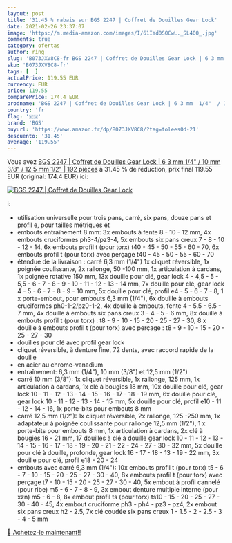 ```yaml
---
layout: post
title: '31.45 % rabais sur BGS 2247 | Coffret de Douilles Gear Lock'
date: 2021-02-26 23:37:07
image: 'https://m.media-amazon.com/images/I/61IYd0SOCwL._SL400_.jpg'
comments: true
category: ofertas
author: ring
slug: 'B073JXV8C8-fr BGS 2247 | Coffret de Douilles Gear Lock | 6 3 mm 1/4" /...'
sku: 'B073JXV8C8-fr'
tags: [  ]
actualPrice: 119.55 EUR
currency: EUR
price: 119.55
comparePrice: 174.4 EUR
prodname: 'BGS 2247 | Coffret de Douilles Gear Lock | 6 3 mm  1/4"  / 10 mm  3/8"  / 12 5 mm  1/2"  | 192 pièces'
country: 'fr'
flag: '🇫🇷'
brand: 'BGS'
buyurl: 'https://www.amazon.fr/dp/B073JXV8C8/?tag=tolees0d-21'
descuento: '31.45'
average: '119.55'
---
```


Vous avez [BGS 2247 | Coffret de Douilles Gear Lock | 6 3 mm  1/4"  / 10 mm  3/8"  / 12 5 mm  1/2"  | 192 pièces](https://www.amazon.fr/dp/B073JXV8C8/?tag=tolees0d-21)  à  31.45 % de réduction, prix final  119.55 EUR (original: 174.4 EUR) ici:

[![BGS 2247 | Coffret de Douilles Gear Lock](https://m.media-amazon.com/images/I/61IYd0SOCwL._SL400_.jpg)](https://www.amazon.fr/dp/B073JXV8C8/?tag=tolees0d-21)

ℹ️:

- utilisation universelle pour trois pans, carré, six pans, douze pans et profil e, pour tailles métriques et
- embouts entraînement 8 mm: 3x embouts à fente 8 - 10 - 12 mm, 4x embouts cruciformes ph3-4/pz3-4, 5x embouts six pans creux 7 - 8 - 10 - 12 - 14, 6x embouts profil t (pour torx) t40 - 45 - 50 - 55 - 60 - 70, 6x embouts profil t (pour torx) avec perçage t40 - 45 - 50 - 55 - 60 - 70
- étendue de la livraison : carré 6,3 mm (1/4") 1x cliquet réversible, 1x poignée coulissante, 2x rallonge, 50 -100 mm, 1x articulation à cardans, 1x poignée rotative 150 mm, 13x douille pour clé, gear lock 4 - 4,5 - 5 - 5,5 - 6 - 7 - 8 - 9 - 10 - 11 - 12 - 13 - 14 mm, 7x douille pour clé, gear lock 4 - 5 - 6 - 7 - 8 - 9 - 10 mm, 5x douille pour clé, profil e4 - 5 - 6 - 7 - 8, 1 x porte-embout, pour embouts 6,3 mm (1/4"), 6x douille à embouts cruciformes ph0-1-2/pz0-1-2, 4x douille à embouts, fente 4 - 5.5 - 6.5 - 7 mm, 4x douille à embouts six pans creux 3 - 4 - 5 - 6 mm, 8x douille à embouts profil t (pour torx) : t8 - 9 - 10 - 15 - 20 - 25 - 27 - 30, 8 x douille à embouts profil t (pour torx) avec perçage : t8 - 9 - 10 - 15 - 20 - 25 - 27 - 30
- douilles pour clé avec profil gear lock
- cliquet réversible, à denture fine, 72 dents, avec raccord rapide de la douille
- en acier au chrome-vanadium
- entraînement: 6,3 mm (1/4"), 10 mm (3/8") et 12,5 mm (1/2")
- carré 10 mm (3/8"): 1x cliquet réversible, 1x rallonge, 125 mm, 1x articulation à cardans, 1x clé à bougies 18 mm, 10x douille pour clé, gear lock 10 - 11 - 12 - 13 - 14 - 15 - 16 - 17 - 18 - 19 mm, 6x douille pour clé, gear lock 10 - 11 - 12 - 13 - 14 - 15 mm, 5x douille pour clé, profil e10 - 11 - 12 - 14 - 16, 1x porte-bits pour embouts 8 mm
- carré 12,5 mm (1/2"): 1x cliquet réversible, 2x rallonge, 125 -250 mm, 1x adaptateur à poignée coulissante pour rallonge 12,5 mm (1/2"), 1 x porte-bits pour embouts 8 mm, 1x articulation à cardans, 2x clé à bougies 16 - 21 mm, 17 douilles à clé à douille gear lock 10 - 11 - 12 - 13 - 14 - 15 - 16 - 17 - 18 - 19 - 20 - 21 - 22 - 24 - 27 - 30 - 32 mm, 5x douille pour clé à douille, profonde, gear lock 16 - 17 - 18 - 13 - 19 - 22 mm, 3x douille pour clé, profil e18 - 20 - 24
- embouts avec carré 6,3 mm (1/4"): 10x embouts profil t (pour torx) t5 - 6 - 7 - 10 - 15 - 20 - 25 - 27 - 30 - 40, 8x embouts profil t (pour torx) avec perçage t7 - 10 - 15 - 20 - 25 - 27 - 30 - 40, 5x embout à profil cannelé (pour ribe) m5 - 6 - 7 - 8 - 9, 3x embout denture multiple interne (pour xzn) m5 - 6 - 8, 8x embout profil ts (pour torx) ts10 - 15 - 20 - 25 - 27 - 30 - 40 - 45, 4x embout cruciforme ph3 - ph4 - pz3 - pz4, 2x embout six pans creux h2 - 2.5, 7x clé coudée six pans creux 1 - 1.5 - 2 - 2.5 - 3 - 4 - 5 mm

[🛒 Achetez-le maintenant!!](https://www.amazon.fr/dp/B073JXV8C8/?tag=tolees0d-21)
